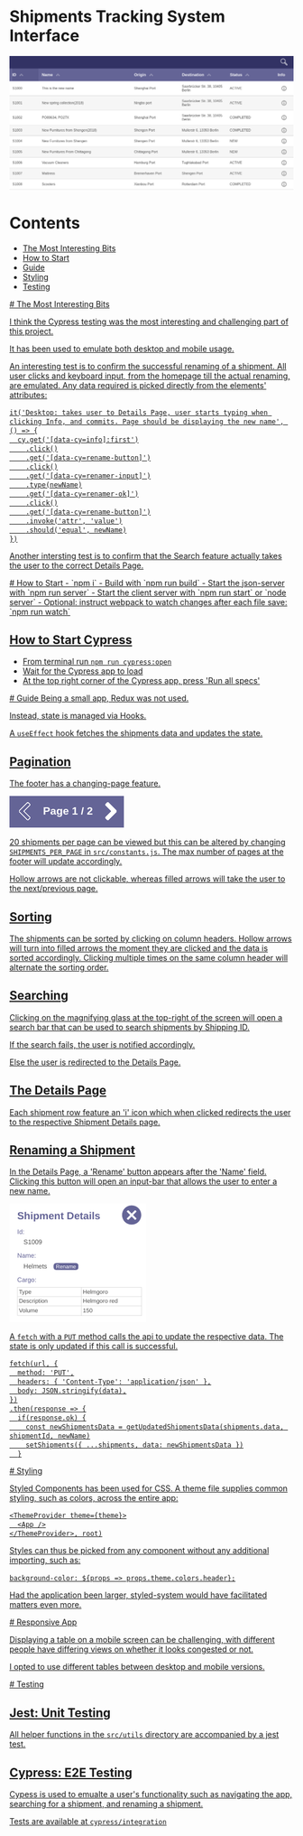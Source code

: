 # Shipments Tracking System Interface

![](/screenshots/main.png)

# Contents
- [The Most Interesting Bits](#interesting)
- [How to Start](#start)
- [Guide](#guide)
- [Styling](#styling)
- [Testing](#testing)

<a href='interesting' />
# The Most Interesting Bits

I think the Cypress testing was the most interesting and challenging part of this project.

It has been used to emulate both desktop and mobile usage.

An interesting test is to confirm the successful renaming of a shipment. All user clicks and keyboard input, from the homepage till the actual renaming, are emulated. Any data required is picked directly from the elements' attributes:

```
it('Desktop: takes user to Details Page, user starts typing when clicking Info, and commits. Page should be displaying the new name', () => {
  cy.get('[data-cy=info]:first')
    .click()
    .get('[data-cy=rename-button]')
    .click()
    .get('[data-cy=renamer-input]')
    .type(newName)
    .get('[data-cy=renamer-ok]')
    .click()
    .get('[data-cy=rename-button]')
    .invoke('attr', 'value')
    .should('equal', newName)
})
```

Another intersting test is to confirm that the Search feature actually takes the user to the correct Details Page.



<a href='start' />
# How to Start
- `npm i`
- Build with `npm run build`
- Start the json-server with `npm run server`
- Start the client server with `npm run start` or `node server`
- Optional: instruct webpack to watch changes after each file save: `npm run watch`

## How to Start Cypress
- From terminal run `npm run cypress:open`
- Wait for the Cypress app to load
- At the top right corner of the Cypress app, press 'Run all specs'

<a href='guide' />
# Guide
Being a small app, Redux was not used.

Instead, state is managed via Hooks.

A `useEffect` hook fetches the shipments data and updates the state.

## Pagination

The footer has a changing-page feature.

![](/screenshots/pagination.png)

20 shipments per page can be viewed but this can be altered by changing `SHIPMENTS_PER_PAGE` in `src/constants.js`. The max number of pages at the footer will update accordingly.

Hollow arrows are not clickable, whereas filled arrows will take the user to the next/previous page.

## Sorting

The shipments can be sorted by clicking on column headers. Hollow arrows will turn into filled arrows the moment they are clicked and the data is sorted accordingly. Clicking multiple times on the same column header will alternate the sorting order.

## Searching

Clicking on the magnifying glass at the top-right of the screen will open a search bar that can be used to search shipments by Shipping ID.

If the search fails, the user is notified accordingly.

Else the user is redirected to the Details Page.

## The Details Page

Each shipment row feature an 'i' icon which when clicked redirects the user to the respective Shipment Details page.

## Renaming a Shipment

In the Details Page, a 'Rename' button appears after the 'Name' field. Clicking this button will open an input-bar that allows the user to enter a new name.

![](/screenshots/rename.png)

A `fetch` with a `PUT` method calls the api to update the respective data. The state is only updated if this call is successful.

```
fetch(url, {
  method: 'PUT',
  headers: { 'Content-Type': 'application/json' },
  body: JSON.stringify(data),
})
.then(response => {
  if(response.ok) {
    const newShipmentsData = getUpdatedShipmentsData(shipments.data, shipmentId, newName)
    setShipments({ ...shipments, data: newShipmentsData })
  }
  ```


<a href='styling' />
# Styling

Styled Components has been used for CSS. A theme file supplies common styling, such as colors, across the entire app:

```
<ThemeProvider theme={theme}>
  <App />
</ThemeProvider>, root)
```

Styles can thus be picked from any component without any additional importing, such as:

`background-color: ${props => props.theme.colors.header};`

Had the application been larger, styled-system would have facilitated matters even more.


<a href='responsive' />
# Responsive App

Displaying a table on a mobile screen can be challenging, with different people have differing views on whether it looks congested or not.

I opted to use different tables between desktop and mobile versions.


<a href='testing' />
# Testing

## Jest: Unit Testing

All helper functions in the `src/utils` directory are accompanied by a jest test.

## Cypress: E2E Testing

Cypess is used to emualte a user's functionality such as navigating the app, searching for a shipment, and renaming a shipment.

Tests are available at `cypress/integration`
